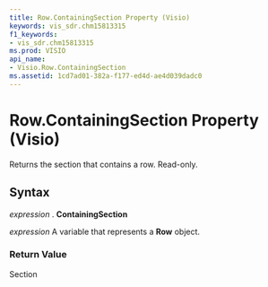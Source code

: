 ```yaml
---
title: Row.ContainingSection Property (Visio)
keywords: vis_sdr.chm15813315
f1_keywords:
- vis_sdr.chm15813315
ms.prod: VISIO
api_name:
- Visio.Row.ContainingSection
ms.assetid: 1cd7ad01-382a-f177-ed4d-ae4d039dadc0
---
```



# Row.ContainingSection Property (Visio)

Returns the section that contains a row. Read-only.


## Syntax

 _expression_ . **ContainingSection**

 _expression_ A variable that represents a **Row** object.


### Return Value

Section


